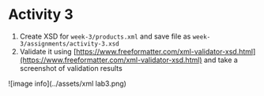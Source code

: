 # Activity 3

1. Create XSD for `week-3/products.xml` and save file as `week-3/assignments/activity-3.xsd`
2. Validate it using [https://www.freeformatter.com/xml-validator-xsd.html](https://www.freeformatter.com/xml-validator-xsd.html) and take a screenshot of validation results

![image info](../assets/xml lab3.png)
